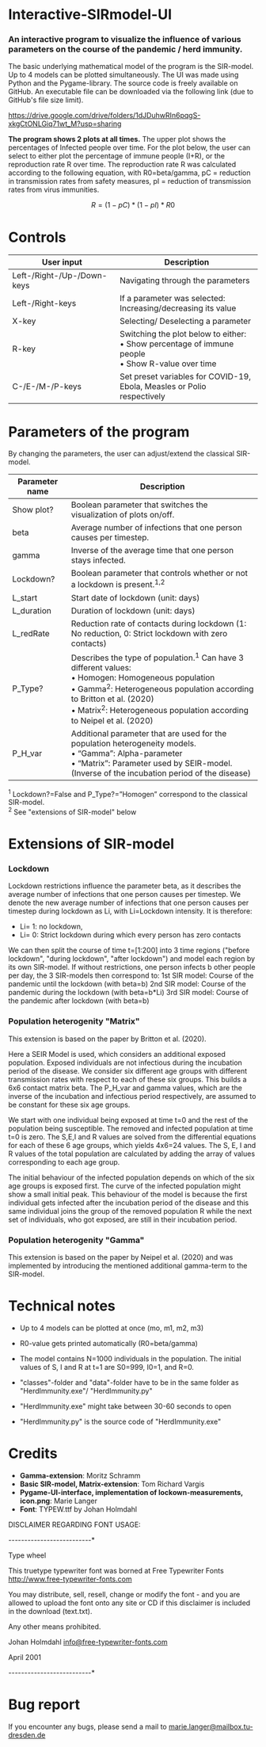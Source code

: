 # Interactive-SIRmodel-UI

### **An interactive program to visualize the influence of various parameters on the course of the pandemic / herd immunity.** 
The basic underlying mathematical model of the program is the SIR-model. Up to 4 models can be plotted simultaneously. The UI was made using Python and the Pygame-library. The source code is freely available on GitHub. An executable file can be downloaded via the following link (due to GitHub's file size limit).

https://drive.google.com/drive/folders/1dJDuhwRIn6pqgS-xkgCtONLGiq71wt_M?usp=sharing


**The program shows 2 plots at all times.** The upper plot shows the percentages of Infected people over time. For the plot below, the user can select to either plot the percentage of immune people (I+R), or the reproduction rate R over time. The reproduction rate R was calculated according to the following equation, with R0=beta/gamma, pC = reduction in transmission rates from safety measures, pI = reduction of transmission rates from virus immunities.

```math
R = (1-pC)*(1-pI)*R0
```



# Controls
  
User input | Description
--- | ---   
Left-/Right-/Up-/Down-keys | Navigating through the parameters
Left-/Right-keys | If a parameter was selected: Increasing/decreasing its value
X-key | Selecting/ Deselecting a parameter
R-key | Switching the plot below to either: <br/> • Show percentage of immune people <br/> • Show R-value over time
C-/E-/M-/P-keys | Set preset variables for COVID-19, Ebola, Measles or Polio respectively



# Parameters of the program
By changing the parameters, the user can adjust/extend the classical SIR-model. 

Parameter name | Description 
--- | --- 
Show plot? | Boolean parameter that switches the visualization of plots on/off.
beta | Average number of infections that one person causes per timestep.
gamma | Inverse of the average time that one person stays infected.
Lockdown? | Boolean parameter that controls whether or not a lockdown is present.<sup>1,2</sup>
L_start | Start date of lockdown (unit: days)
L_duration | Duration of lockdown (unit: days)
L_redRate | Reduction rate of contacts during lockdown (1: No reduction, 0: Strict lockdown with zero contacts)
P_Type? | Describes the type of population.<sup>1</sup> Can have 3 different values:<br/> • Homogen: Homogeneous population <br/> • Gamma<sup>2</sup>: Heterogeneous population according to Britton et al. (2020) <br/> • Matrix<sup>2</sup>: Heterogeneous population according to Neipel et al. (2020)
P_H_var | Additional parameter that are used for the population heterogeneity models. <br/> • “Gamma”: Alpha-parameter <br/> • “Matrix”: Parameter used by SEIR-model. (Inverse of the incubation period of the disease)

<sup>1</sup> Lockdown?=False and P_Type?=”Homogen” correspond to the classical SIR-model. <br/>
<sup>2</sup> See "extensions of SIR-model" below



# Extensions of SIR-model

### Lockdown

Lockdown restrictions influence the parameter beta, as it describes the average number of infections that one person causes per timestep.
We denote the new average number of infections that one person causes per timestep during lockdown as Li, with Li=Lockdown intensity. It is therefore:
- Li= 1: no lockdown, 
- Li= 0: Strict lockdown during which every person has zero contacts

We can then split the course of time t=[1:200] into 3 time regions ("before lockdown", "during lockdown", "after lockdown") and model each region by its own SIR-model. If without restrictions, one person infects b other people per day, the 3 SIR-models then correspond to:
1st SIR model: Course of the pandemic until the lockdown (with beta=b)
2nd SIR model: Course of the pandemic during the lockdown (with beta=b*Li)
3rd SIR model: Course of the pandemic after lockdown (with beta=b)

### Population heterogenity "Matrix"

This extension is based on the paper by Britton et al. (2020).

Here a SEIR Model is used, which considers an additional exposed population. Exposed individuals are not infectious during the incubation period of the disease. 
We consider six different age groups with different transmission rates with respect to each of these six groups. This builds a 6x6 contact matrix beta. The P_H_var and gamma values, which are the inverse of the incubation and infectious period respectively, are assumed to be constant for these six age groups. 

We start with one individual being exposed at time t=0 and the rest of the population being susceptible. The removed and infected population at time t=0 is zero. The S,E,I and R values are solved from the differential equations for each of these 6 age groups, which yields 4x6=24 values. The S, E, I and R values of the total population are calculated by adding the array of values corresponding to each age group. 

The initial behaviour of the infected population depends on which of the six age groups is exposed first.  The curve of the infected population might show a small initial peak. This behaviour of the model is because the first individual gets infected after the incubation period of the disease and this same individual joins the group of the removed population R while the next set of individuals, who got exposed, are still in their incubation period.

### Population heterogenity "Gamma"
This extension is based on the paper by Neipel et al. (2020) and was implemented by introducing the mentioned additional gamma-term to the SIR-model.


# Technical notes
- Up to 4 models can be plotted at once (mo, m1, m2, m3)
- R0-value gets printed automatically (R0=beta/gamma)
- The model contains N=1000 individuals in the population. The initial values of S, I and R at t=1 are S0=999, I0=1, and R=0. 

- "classes"-folder and "data"-folder have to be in the same folder as "HerdImmunity.exe"/ "HerdImmunity.py"
- "HerdImmunity.exe" might take between 30-60 seconds to open
- "HerdImmunity.py" is the source code of "HerdImmunity.exe"


# Credits
- **Gamma-extension**: Moritz Schramm
- **Basic SIR-model, Matrix-extension**: Tom Richard Vargis
- **Pygame-UI-interface, implementation of lockown-measurements, icon.png**: Marie Langer
- **Font**: TYPEW.ttf by Johan Holmdahl

DISCLAIMER REGARDING FONT USAGE:

*-*-*-*-*-*-*-*-*-*-*-*-*-*-*-*-*-*-*-*-*-*-*-*-*-*-*

 Type wheel

  This truetype typewriter font was borned at
  Free Typewriter Fonts
  http://www.free-typewriter-fonts.com

  You may distribute, sell, resell, change
  or modify the font - and you are allowed to upload
  the font onto any site or CD if this disclaimer is
  included in the download (text.txt).

  Any other means prohibited.

  Johan Holmdahl
  info@free-typewriter-fonts.com

  April 2001
  
 
*-*-*-*-*-*-*-*-*-*-*-*-*-*-*-*-*-*-*-*-*-*-*-*-*-*-*

# Bug report
If you encounter any bugs, please send a mail to marie.langer@mailbox.tu-dresden.de



